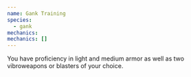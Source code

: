 ```yaml
---
name: Gank Training
species:
  - gank
mechanics:
mechanics: []
---
```

You have proficiency in light and medium armor as well as two vibroweapons or blasters of your choice.
